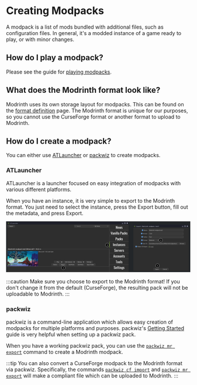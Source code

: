 # Creating Modpacks

A modpack is a list of mods bundled with additional files, such as configuration files. In general, it's a modded instance of a game ready to play, or with minor changes.

## How do I play a modpack?

Please see the guide for [playing modpacks](playing_modpacks.md).

## What does the Modrinth format look like?

Modrinth uses its own storage layout for modpacks. This can be found on the [format definition](format_definition.md) page. The Modrinth format is unique for our purposes, so you cannot use the CurseForge format or another format to upload to Modrinth.

## How do I create a modpack?

You can either use [ATLauncher](https://atlauncher.com) or [packwiz](https://github.com/packwiz/packwiz) to create modpacks.

### ATLauncher

ATLauncher is a launcher focused on easy integration of modpacks with various different platforms.

When you have an instance, it is very simple to export to the Modrinth format. You just need to select the instance, press the Export button, fill out the metadata, and press Export.

![ATLauncher export](../../static/img/tutorial/atlauncherExport.png)

:::caution
Make sure you choose to export to the Modrinth format! If you don't change it from the default (CurseForge), the resulting pack will not be uploadable to Modrinth.
:::

### packwiz

packwiz is a command-line application which allows easy creation of modpacks for multiple platforms and purposes. packwiz's [Getting Started](https://packwiz.infra.link/tutorials/creating/getting-started/) guide is very helpful when setting up a packwiz pack.

When you have a working packwiz pack, you can use the [`packwiz mr export`] command to create a Modrinth modpack.

:::tip
You can also convert a CurseForge modpack to the Modrinth format via packwiz. Specifically, the commands [`packwiz cf import`](https://packwiz.infra.link/reference/commands/packwiz_curseforge_import/) and [`packwiz mr export`] will make a compliant file which can be uploaded to Modrinth.
:::

[`packwiz mr export`]: https://packwiz.infra.link/reference/commands/packwiz_modrinth_export/